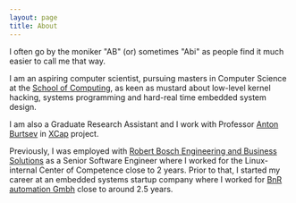 ```yaml
---
layout: page
title: About
---
```



I often go by the moniker "AB" (or) sometimes "Abi" as people find it much easier to call me that way.

I am an aspiring computer scientist, pursuing masters in Computer Science at the [School of Computing](https://www.cs.utah.edu), as keen as mustard about low-level kernel hacking, systems programming and hard-real time embedded system design.

I am also a Graduate Research Assistant and I work with Professor [Anton Burtsev](https://www.cs.utah.edu/~aburtsev) in [XCap](https://www.flux.utah.edu/project/xcap) project.

Previously, I was employed with [Robert Bosch Engineering and Business Solutions](http://www.bosch-india-software.com/en/homepage/rbei_homepage.html) as a Senior Software Engineer where I worked for the Linux-internal Center of Competence close to 2 years. Prior to that, I started my career at an embedded systems startup company where I worked for [BnR automation Gmbh](http://www.br-automation.com/en-us/perfection-in-automation/) close to around 2.5 years.
